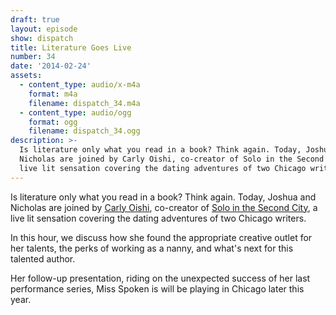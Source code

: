 ```yaml
---
draft: true
layout: episode
show: dispatch
title: Literature Goes Live
number: 34
date: '2014-02-24'
assets:
  - content_type: audio/x-m4a
    format: m4a
    filename: dispatch_34.m4a
  - content_type: audio/ogg
    format: ogg
    filename: dispatch_34.ogg
description: >-
  Is literature only what you read in a book? Think again. Today, Joshua and
  Nicholas are joined by Carly Oishi, co-creator of Solo in the Second City, a
  live lit sensation covering the dating adventures of two Chicago writers.
---
```

Is literature only what you read in a book? Think again. Today, Joshua and Nicholas are joined by [Carly Oishi](http://twitter.com/carlyo), co-creator of [Solo in the Second City](http://solointhe2ndcity.com), a live lit sensation covering the dating adventures of two Chicago writers.

In this hour, we discuss how she found the appropriate creative outlet for her talents, the perks of working as a nanny, and what's next for this talented author.

Her follow-up presentation, riding on the unexpected success of her last performance series, Miss Spoken is will be playing in Chicago later this year.